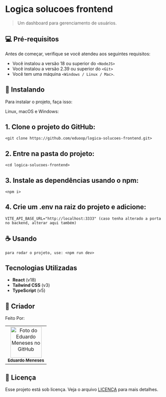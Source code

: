 # Logica solucoes frontend

> Um dashboard para gerenciamento de usuários.

## 💻 Pré-requisitos

Antes de começar, verifique se você atendeu aos seguintes requisitos:

- Você instalou a versão 18 ou superior do `<NodeJS>`
- Você instalou a versão 2.39 ou superior do `<Git>`
- Você tem uma máquina `<Windows / Linux / Mac>`.

## 🚀 Instalando

Para instalar o projeto, faça isso:

Linux, macOS e Windows:

## 1. Clone o projeto do GitHub:

```
<git clone https://github.com/eduoop/logica-solucoes-frontend.git>
```

## 2. Entre na pasta do projeto:

```
<cd logica-solucoes-frontend>
```

## 3. Instale as dependências usando o npm:

```
<npm i>
```

## 4. Crie um .env na raiz do projeto e adicione:

```
VITE_API_BASE_URL="http://localhost:3333" (caso tenha alterado a porta no backend, alterar aqui também)
```

## ☕ Usando

```
para rodar o projeto, use: <npm run dev>
```

## Tecnologias Utilizadas

- **React** (v18)
- **Tailwind CSS** (v3)
- **TypeScript** (v5)

## 🤝 Criador

Feito Por:

<table>
  <tr>
    <td align="center">
      <a href="#" title="defina o titulo do link">
        <img src="https://avatars.githubusercontent.com/u/85969484?s=400&u=b0e89e575a7cb91fc9f8a69e126a9d7587aa9478&v=4" width="100px;" alt="Foto do Eduardo Meneses no GitHub"/><br>
        <sub>
          <b>Eduardo Meneses</b>
        </sub>
      </a>
    </td>
  </tr>
</table>

## 📝 Licença

Esse projeto está sob licença. Veja o arquivo [LICENÇA](LICENSE.md) para mais detalhes.
